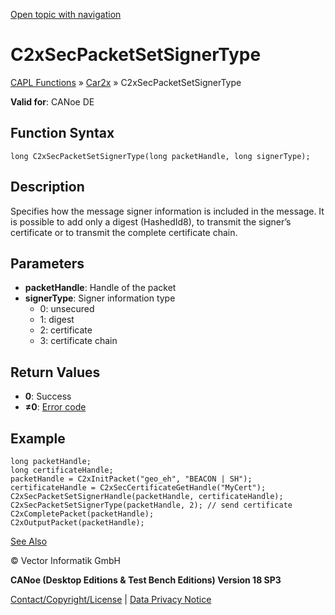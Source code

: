 [Open topic with navigation](../../../../../CANoeDEFamily.htm#Topics/CAPLFunctions/Car2x/Functions/CAPLfunctionC2xSecPacketSetSignerType.md)

# C2xSecPacketSetSignerType

[CAPL Functions](../../CAPLfunctions.md) » [Car2x](../CAPLfunctionsCar2xOverview.md) » C2xSecPacketSetSignerType

**Valid for**: CANoe DE

## Function Syntax

```plaintext
long C2xSecPacketSetSignerType(long packetHandle, long signerType);
```

## Description

Specifies how the message signer information is included in the message. It is possible to add only a digest (HashedId8), to transmit the signer’s certificate or to transmit the complete certificate chain.

## Parameters

- **packetHandle**: Handle of the packet
- **signerType**: Signer information type
  - 0: unsecured
  - 1: digest
  - 2: certificate
  - 3: certificate chain

## Return Values

- **0**: Success
- **≠0**: [Error code](../CAPLfunctionsCar2xErrorCodes.md)

## Example

```plaintext
long packetHandle;
long certificateHandle;
packetHandle = C2xInitPacket("geo_eh", "BEACON | SH");
certificateHandle = C2xSecCertificateGetHandle("MyCert");
C2xSecPacketSetSignerHandle(packetHandle, certificateHandle);
C2xSecPacketSetSignerType(packetHandle, 2); // send certificate
C2xCompletePacket(packetHandle);
C2xOutputPacket(packetHandle);
```

[See Also](javascript:void(0);)

© Vector Informatik GmbH

**CANoe (Desktop Editions & Test Bench Editions) Version 18 SP3**

[Contact/Copyright/License](../../../Shared/ContactCopyrightLicense.md) | [Data Privacy Notice](https://www.vector.com/int/en/company/get-info/privacy-policy/)